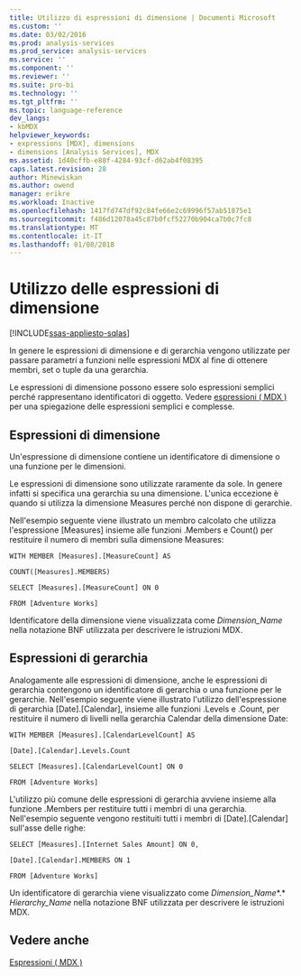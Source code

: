 ```yaml
---
title: Utilizzo di espressioni di dimensione | Documenti Microsoft
ms.custom: ''
ms.date: 03/02/2016
ms.prod: analysis-services
ms.prod_service: analysis-services
ms.service: ''
ms.component: ''
ms.reviewer: ''
ms.suite: pro-bi
ms.technology: ''
ms.tgt_pltfrm: ''
ms.topic: language-reference
dev_langs:
- kbMDX
helpviewer_keywords:
- expressions [MDX], dimensions
- dimensions [Analysis Services], MDX
ms.assetid: 1d40cffb-e88f-4284-93cf-d62ab4f08395
caps.latest.revision: 28
author: Minewiskan
ms.author: owend
manager: erikre
ms.workload: Inactive
ms.openlocfilehash: 1417fd747df92c84fe66e2c69996f57ab51875e1
ms.sourcegitcommit: f486d12078a45c87b0fcf52270b904ca7b0c7fc8
ms.translationtype: MT
ms.contentlocale: it-IT
ms.lasthandoff: 01/08/2018
---
```

# <a name="using-dimension-expressions"></a>Utilizzo delle espressioni di dimensione
[!INCLUDE[ssas-appliesto-sqlas](../includes/ssas-appliesto-sqlas.md)]

  In genere le espressioni di dimensione e di gerarchia vengono utilizzate per passare parametri a funzioni nelle espressioni MDX al fine di ottenere membri, set o tuple da una gerarchia.  
  
 Le espressioni di dimensione possono essere solo espressioni semplici perché rappresentano identificatori di oggetto. Vedere [espressioni &#40; MDX &#41; ](../mdx/expressions-mdx.md) per una spiegazione delle espressioni semplici e complesse.  
  
## <a name="dimension-expressions"></a>Espressioni di dimensione  
 Un'espressione di dimensione contiene un identificatore di dimensione o una funzione per le dimensioni.  
  
 Le espressioni di dimensione sono utilizzate raramente da sole. In genere infatti si specifica una gerarchia su una dimensione. L'unica eccezione è quando si utilizza la dimensione Measures perché non dispone di gerarchie.  
  
 Nell'esempio seguente viene illustrato un membro calcolato che utilizza l'espressione [Measures] insieme alle funzioni .Members e Count() per restituire il numero di membri sulla dimensione Measures:  
  
 `WITH MEMBER [Measures].[MeasureCount] AS`  
  
 `COUNT([Measures].MEMBERS)`  
  
 `SELECT [Measures].[MeasureCount] ON 0`  
  
 `FROM [Adventure Works]`  
  
 Identificatore della dimensione viene visualizzata come *Dimension_Name* nella notazione BNF utilizzata per descrivere le istruzioni MDX.  
  
## <a name="hierarchy-expressions"></a>Espressioni di gerarchia  
 Analogamente alle espressioni di dimensione, anche le espressioni di gerarchia contengono un identificatore di gerarchia o una funzione per le gerarchie. Nell'esempio seguente viene illustrato l'utilizzo dell'espressione di gerarchia [Date].[Calendar], insieme alle funzioni .Levels e .Count, per restituire il numero di livelli nella gerarchia Calendar della dimensione Date:  
  
 `WITH MEMBER [Measures].[CalendarLevelCount] AS`  
  
 `[Date].[Calendar].Levels.Count`  
  
 `SELECT [Measures].[CalendarLevelCount] ON 0`  
  
 `FROM [Adventure Works]`  
  
 L'utilizzo più comune delle espressioni di gerarchia avviene insieme alla funzione .Members per restituire tutti i membri di una gerarchia. Nell'esempio seguente vengono restituiti tutti i membri di [Date].[Calendar] sull'asse delle righe:  
  
 `SELECT [Measures].[Internet Sales Amount] ON 0,`  
  
 `[Date].[Calendar].MEMBERS ON 1`  
  
 `FROM [Adventure Works]`  
  
 Un identificatore di gerarchia viene visualizzato come *Dimension_Name**.* *Hierarchy_Name* nella notazione BNF utilizzata per descrivere le istruzioni MDX.  
  
## <a name="see-also"></a>Vedere anche  
 [Espressioni &#40; MDX &#41;](../mdx/expressions-mdx.md)  
  
  
